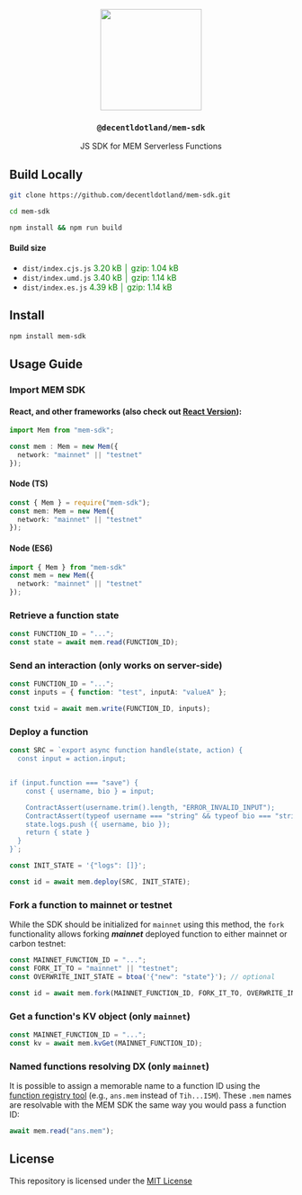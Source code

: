 <p align="center">
  <a href="https://mem.tech">
    <img src="https://mem-home.vercel.app/icons/mem/mem-logo-v2.svg" height="180">
  </a>
  <h3 align="center"><code>@decentldotland/mem-sdk</code></h3>
  <p align="center">JS SDK for MEM Serverless Functions</p>
</p>

## Build Locally

```bash
git clone https://github.com/decentldotland/mem-sdk.git

cd mem-sdk

npm install && npm run build
```

#### Build size

- `dist/index.cjs.js` <span style="color:green;">3.20 kB │ gzip: 1.04 kB</span></br>
- `dist/index.umd.js` <span style="color:green;">3.40 kB │ gzip: 1.14 kB</span></br>
- `dist/index.es.js` <span style="color:green;">4.39 kB │ gzip: 1.14 kB</span>

## Install

```bash
npm install mem-sdk
```

## Usage Guide

### Import MEM SDK

#### React, and other frameworks (also check out [React Version](https://github.com/decentldotland/react-mem-api/)):

```ts
import Mem from "mem-sdk";

const mem : Mem = new Mem({
  network: "mainnet" || "testnet"
});
```

#### Node (TS)

```ts
const { Mem } = require("mem-sdk");
const mem: Mem = new Mem({
  network: "mainnet" || "testnet"
});
```

#### Node (ES6)

```ts
import { Mem } from "mem-sdk"
const mem = new Mem({
  network: "mainnet" || "testnet"
});
```

### Retrieve a function state

```ts
const FUNCTION_ID = "...";
const state = await mem.read(FUNCTION_ID);
```

### Send an interaction (only works on server-side)

```ts
const FUNCTION_ID = "...";
const inputs = { function: "test", inputA: "valueA" };

const txid = await mem.write(FUNCTION_ID, inputs);

```

### Deploy a function

```ts
const SRC = `export async function handle(state, action) {
  const input = action.input;


if (input.function === "save") {
    const { username, bio } = input;

    ContractAssert(username.trim().length, "ERROR_INVALID_INPUT");
    ContractAssert(typeof username === "string" && typeof bio === "string");
    state.logs.push ({ username, bio });
    return { state }
  }
}`;

const INIT_STATE = '{"logs": []}';

const id = await mem.deploy(SRC, INIT_STATE);
```

### Fork a function to mainnet or testnet
While the SDK should be initialized for `mainnet` using this method, the `fork` functionality allows forking ***mainnet*** deployed function to either mainnet or carbon testnet:

```ts
const MAINNET_FUNCTION_ID = "...";
const FORK_IT_TO = "mainnet" || "testnet";
const OVERWRITE_INIT_STATE = btoa('{"new": "state"}'); // optional

const id = await mem.fork(MAINNET_FUNCTION_ID, FORK_IT_TO, OVERWRITE_INIT_STATE?);
```
### Get a function's KV object (only `mainnet`)
```ts
const MAINNET_FUNCTION_ID = "...";
const kv = await mem.kvGet(MAINNET_FUNCTION_ID);
```

### Named functions resolving DX (only `mainnet`)

It is possible to assign a memorable name to a function ID using the [function registry tool](https://mem.tech/function-registry) (e.g., `ans.mem` instead of `Tih...I5M`). These `.mem` names are resolvable with the MEM SDK the same way you would pass a function ID:

```ts
await mem.read("ans.mem");
```

## License
This repository is licensed under the [MIT License](./LICENSE)
